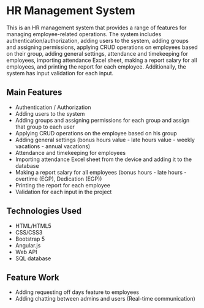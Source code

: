 # HR Management System

This is an HR management system that provides a range of features for managing employee-related operations. The system includes authentication/authorization, adding users to the system, adding groups and assigning permissions, applying CRUD operations on employees based on their group, adding general settings, attendance and timekeeping for employees, importing attendance Excel sheet, making a report salary for all employees, and printing the report for each employee. Additionally, the system has input validation for each input.

## Main Features

- Authentication / Authorization
- Adding users to the system
- Adding groups and assigning permissions for each group and assign that group to each user
- Applying CRUD operations on the employee based on his group
- Adding general settings (bonus hours value - late hours value - weekly vacations - annual vacations)
- Attendance and timekeeping for employees
- Importing attendance Excel sheet from the device and adding it to the database
- Making a report salary for all employees (bonus hours - late hours - overtime (EGP), Dedication (EGP))
- Printing the report for each employee
- Validation for each input in the project

## Technologies Used

- HTML/HTML5
- CSS/CSS3
- Bootstrap 5
- Angular.js
- Web API
- SQL database

## Feature Work

- Adding requesting off days feature to employees
- Adding chatting between admins and users (Real-time communication)
